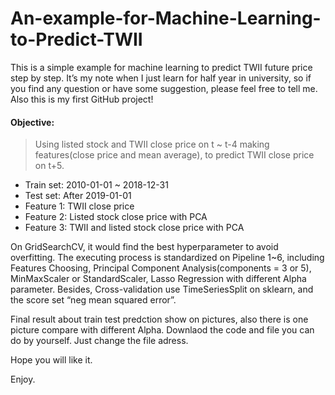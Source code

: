 # An-example-for-Machine-Learning-to-Predict-TWII

This is a simple example for machine learning to predict TWII future price step by step. It’s my note when I just learn for half year in university, so if you find any question or have some suggestion, please feel free to tell me. Also this is my first GitHub project!

#### Objective:
> Using listed stock and TWII close price on t ~ t-4 making features(close price and mean average), to predict TWII close price on t+5.

* Train set: 2010-01-01 ~ 2018-12-31
* Test set: After 2019-01-01
* Feature 1: TWII close price
* Feature 2: Listed stock close price with PCA
* Feature 3: TWII and listed stock close price with PCA

On GridSearchCV, it would find the best hyperparameter to avoid overfitting. The executing process is standardized on Pipeline 1~6, including Features Choosing, Principal Component Analysis(components = 3 or 5), MinMaxScaler or StandardScaler, Lasso Regression with different Alpha parameter. Besides, Cross-validation use TimeSeriesSplit on sklearn, and the score set “neg mean squared error”.

Final result about train test predction show on pictures, also there is one picture compare with different Alpha. Downlaod the code and file you can do by yourself. Just change the file adress. 

Hope you will like it.

Enjoy.
